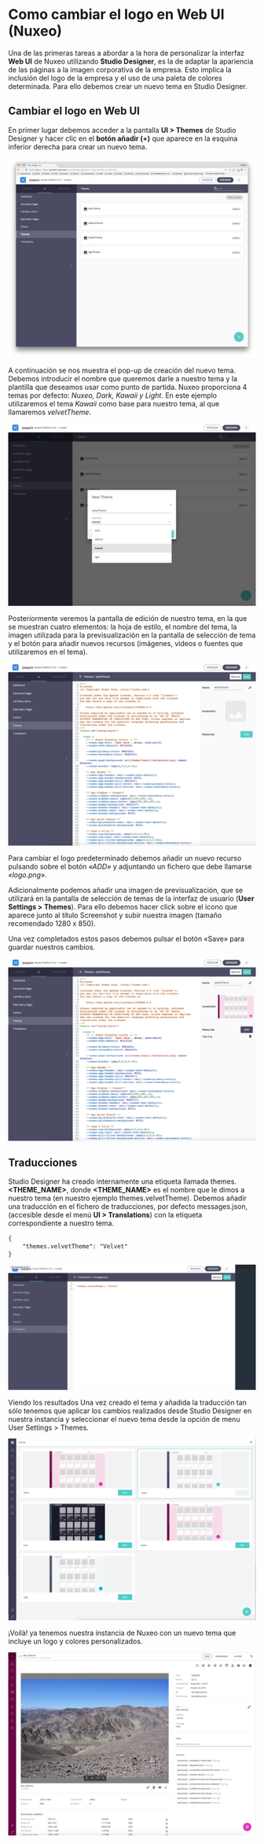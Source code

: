 # Como cambiar el logo en Web UI (Nuxeo)

Una de las primeras tareas a abordar a la hora de personalizar la interfaz **Web UI** de Nuxeo utilizando **Studio Designer**,  es la de adaptar la apariencia de las páginas a la imagen corporativa de la empresa. Esto implica la inclusión del logo de la empresa y el uso de una paleta de colores determinada. Para ello debemos crear un nuevo tema en Studio Designer.

## Cambiar el logo en Web UI
En primer lugar debemos acceder a la pantalla **UI > Themes**  de Studio Designer y hacer clic en el **botón añadir (+)** que aparece en la esquina inferior derecha para crear un nuevo tema.

![Studio Designer: UI](images/studio-deigner-ui-theme-1200x970.png "Studio Designer: UI")

A continuación se nos muestra el pop-up de creación del nuevo tema. Debemos introducir el nombre que queremos darle a nuestro tema y la plantilla que deseamos usar como punto de partida. Nuxeo proporciona 4 temas por defecto: *Nuxeo, Dark, Kawaii y Light*. En este ejemplo utilizaremos el tema *Kawaii* como base para nuestro tema, al que llamaremos *velvetTheme*.

![Studio Designer: New Theme](images/studio-designer-new-theme-pop-up-1200x887.png "Studio Designer: New Theme")

Posteriormente veremos la pantalla de edición de nuestro tema, en la que se muestran cuatro elementos: la hoja de estilo, el nombre del tema, la imagen utilizada para la previsualización en la pantalla de selección de tema y el botón para añadir nuevos recursos (imágenes, videos o fuentes que utilizaremos en el tema).

![Studio Designer: New theme editor](images/studio-designer-new-theme-editor-1200x886.png "Studio Designer: New theme editor")

Para cambiar el logo predeterminado debemos añadir un nuevo recurso pulsando sobre el botón *«ADD»* y adjuntando un fichero que debe llamarse *«logo.png»*.

Adicionalmente podemos añadir una imagen de previsualización, que se utilizará en la pantalla de selección de temas de la interfaz de usuario  (**User Settings > Themes**). Para ello debemos hacer click sobre el icono que aparece junto al título Screenshot y subir nuestra imagen (tamaño recomendado 1280 x 850).

Una vez completados estos pasos debemos pulsar el botón «Save» para guardar nuestros cambios.


![Studio Designer: New theme with logo](images/studio-designer-new-theme-editor-with-logo-1200x885.png "Studio Designer: New theme with logo")


## Traducciones
Studio Designer ha creado internamente una etiqueta llamada themes. **<THEME_NAME>**, donde **<THEME_NAME>** es el nombre que le dimos a nuestro tema (en nuestro ejemplo themes.velvetTheme).  Debemos añadir una traducción en el fichero de traducciones, por defecto messages.json, (accesible desde el menú **UI > Translations**) con la etiqueta correspondiente  a nuestro tema.

``` 
{
	"themes.velvetTheme": "Velvet"
}
``` 

![Studio Designer: UI translations](images/studio-designer-ui-translations-1200x607.png "Studio Designer: UI translations")


Viendo los resultados
Una vez creado el tema y añadida la traducción tan  sólo tenemos que aplicar los cambios realizados desde Studio Designer en nuestra instancia y seleccionar el nuevo tema desde la opción de menu User Settings > Themes.

![Nuxeo Web UI: User settings > themes](images/nuxeo-web-ui-user-settings-themes-1200x883.png "Nuxeo Web UI: User settings > themes")

¡Voilà! ya tenemos nuestra instancia de Nuxeo con un nuevo tema que incluye un logo y colores personalizados.

![Web UI: Custom logo](images/web-ui-custom-logo-1200x886.png "Web UI: Custom logo")
 